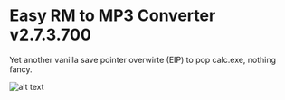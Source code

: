 # Easy RM to MP3 Converter v2.7.3.700

Yet another vanilla save pointer overwirte (EIP) to pop calc.exe, nothing fancy.

![alt text](https://github.com/ihack4falafel/OSCE/blob/master/Local%20Buffer%20Overflow/EasyRMtoMP3Converterv2.7.3.700/PoC.JPG)
